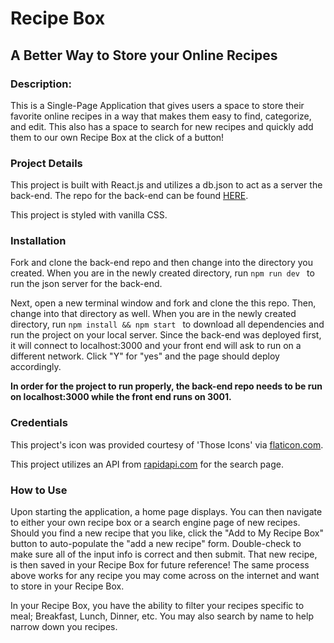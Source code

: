 # Recipe Box
## A Better Way to Store your Online Recipes

### Description:
This is a Single-Page Application that gives users a space to store their favorite online recipes in a way that makes them easy to find, categorize, and edit. This also has a space to search for new recipes and quickly add them to our own Recipe Box at the click of a button!

### Project Details
This project is built with React.js and utilizes a db.json to act as a server the back-end. The repo for the back-end can be found [HERE](https://github.com/andrewasmit/recipe-box_back). 

This project is styled with vanilla CSS.

### Installation
Fork and clone the back-end repo and then change into the directory you created.
When you are in the newly created directory, run ```npm run dev ``` to run the json server for the back-end.

Next, open a new terminal window and fork and clone the this repo. Then, change into that directory as well.
When you are in the newly created directory, run ```npm install && npm start ``` to download all dependencies and run the project on your local server. Since the back-end was deployed first, it will connect to localhost:3000 and your front end will ask to run on a different network. Click "Y" for "yes" and the page should deploy accordingly.

**In order for the project to run properly, the back-end repo needs to be run on localhost:3000 while the front end runs on 3001.**

### Credentials
This project's icon was provided courtesy of 'Those Icons' via [flaticon.com](https://www.flaticon.com/).

This project utilizes an API from [rapidapi.com](https://rapidapi.com/hub) for the search page.

### How to Use
Upon starting the application, a home page displays. You can then navigate to either your own recipe box or a search engine page of new recipes. Should you find a new recipe that you like, click the "Add to My Recipe Box" button to auto-populate the "add a new recipe" form. Double-check to make sure all of the input info is correct and then submit. That new recipe, is then saved in your Recipe Box for future reference! The same process above works for any recipe you may come across on the internet and want to store in your Recipe Box.

In your Recipe Box, you have the ability to filter your recipes specific to meal; Breakfast, Lunch, Dinner, etc. You may also search by name to help narrow down you recipes.
